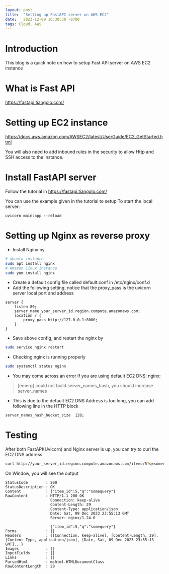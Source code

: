 ```yaml
---
layout: post
title:  "Setting up FastAPI server on AWS EC2"
date:   2023-12-09 16:30:30 -0700
tags: Cloud, AWS
---
```


# Introduction
This blog is a quick note on how to setup Fast API server on AWS EC2 instance

# What is Fast API
https://fastapi.tiangolo.com/

# Setting up EC2 instance
https://docs.aws.amazon.com/AWSEC2/latest/UserGuide/EC2_GetStarted.html

You will also need to add inbound rules in the security to allow Http and SSH access to the instance.

# Install FastAPI server
Follow the tutorial in https://fastapi.tiangolo.com/

You can use the example given in the tutorial to setup
To start the local server:
```
uvicorn main:app --reload
```
# Setting up Nginx as reverse proxy
- Install Nginx by
```bash
# ubuntu instance
sudo apt install nginx
# Amazon Linux instance
sudo yum install nginx 
```
- Create a default config file called default.conf in /etc/nginx/conf.d
- Add the following setting, notice that the proxy_pass is the uvicorn server local port and address
```
server {
    listen 80;
    server_name your_server_id.region.compute.amazonaws.com;
    location / {
        proxy_pass http://127.0.0.1:8000;
    }
}
```
- Save above config, and restart the nginx by
```bash
sudo service nginx restart
```
- Checking nginx is running properly
```bash
sudo systemctl status nginx
```
- You may come across an error if you are using default EC2 DNS: nginx: 
> [emerg] could not build server_names_hash, you should increase server_names
- This is due to the default EC2 DNS Address is too long, you can add following line in the HTTP block
```
server_names_hash_bucket_size  128;
```
# Testing
After both FastAPI(Uvicorn) and Nginx server is up, you can try to curl the EC2 DNS address
```bash
curl http://your_server_id.region.compute.amazonaws.com/items/5?q=somequery
```
On Window, you will see the output
```
StatusCode        : 200
StatusDescription : OK
Content           : {"item_id":5,"q":"somequery"}
RawContent        : HTTP/1.1 200 OK
                    Connection: keep-alive
                    Content-Length: 29
                    Content-Type: application/json
                    Date: Sat, 09 Dec 2023 23:55:13 GMT
                    Server: nginx/1.24.0

                    {"item_id":5,"q":"somequery"}
Forms             : {}
Headers           : {[Connection, keep-alive], [Content-Length, 29], [Content-Type, application/json], [Date, Sat, 09 Dec 2023 23:55:13 GMT]...}
Images            : {}
InputFields       : {}
Links             : {}
ParsedHtml        : mshtml.HTMLDocumentClass
RawContentLength  : 29
```